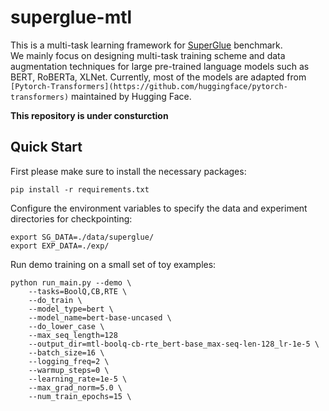 # superglue-mtl

This is a multi-task learning framework for [SuperGlue](https://super.gluebenchmark.com/) benchmark.  
We mainly focus on designing multi-task training scheme and data augmentation techniques for  large pre-trained language models such as BERT, RoBERTa, XLNet. 
Currently, most of the models are adapted from `[Pytorch-Transformers](https://github.com/huggingface/pytorch-transformers)` maintained by Hugging Face.

**This repository is under consturction**

## Quick Start

First please make sure to install the necessary packages:

```shell
pip install -r requirements.txt
```

Configure the environment variables to specify the data and experiment directories for checkpointing:

```shell
export SG_DATA=./data/superglue/
export EXP_DATA=./exp/
```

Run demo training on a small set of toy examples:

```shell
python run_main.py --demo \
    --tasks=BoolQ,CB,RTE \
    --do_train \
    --model_type=bert \
    --model_name=bert-base-uncased \
    --do_lower_case \
    --max_seq_length=128
    --output_dir=mtl-boolq-cb-rte_bert-base_max-seq-len-128_lr-1e-5 \
    --batch_size=16 \
    --logging_freq=2 \
    --warmup_steps=0 \
    --learning_rate=1e-5 \
    --max_grad_norm=5.0 \
    --num_train_epochs=15 \
```

